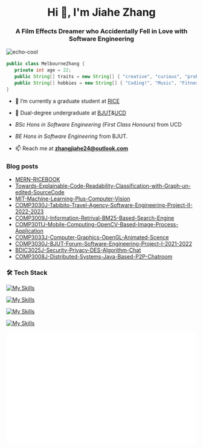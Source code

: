 <h1 align="center">Hi 👋, I'm Jiahe Zhang</h1>

<h3 align="center">A Film Effects Dreamer who Accidentally Fell in Love with Software Engineering</h3>

<p align="left"> <img src="https://komarev.com/ghpvc/?username=zjhM3l&label=Profile%20views&color=0e75b6&style=flat" alt="echo-cool" /> </p>

<!-- <p align="left"> <a href="https://github.com/ryo-ma/github-profile-trophy"><img src="https://github-profile-trophy.vercel.app/?username=zjhM3l" alt="zjhM3l" /></a> </p>
 -->

 ```java
public class MelbourneZhang {
    private int age = 22;
    public String[] traits = new String[] { "creative", "curious", "problem solver", "diligent" };
    public String[] hobbies = new String[] { "Coding!", "Music", "Fitness", "Swimming", "Learning new tech!" };
}
```

- 🌱 I’m currently a graduate student at [RICE](https://www.rice.edu/) 

- 📖 Dual-degree undergraduate at [BJUT](https://english.bjut.edu.cn)&[UCD](https://www.ucd.ie/)
  
- _BSc Hons in Software Engineering (First Class Honours)_ from UCD

- _BE Hons in Software Engineering_ from BJUT.

- 📫 Reach me at **zhangjiahe24@outlook.com**

### Blog posts
<!-- BLOG-POST-LIST:START -->
- [MERN-RICEBOOK](https://github.com/zjhM3l/MERN-RICEBOOK)
- [Towards-Explainable-Code-Readability-Classification-with-Graph-un-edited-SourceCode](https://github.com/zjhM3l/Towards-Explainable-Code-Readability-Classification-with-Graph-un-edited-SourceCode)
- [MIT-Machine-Learning-Plus-Computer-Vision](https://github.com/zjhM3l/MIT-Machine-Learning-Plus-Computer-Vision)
- [COMP3030J-Tabibito-Travel-Agency-Software-Engineering-Project-II-2022-2023](https://github.com/zjhM3l/COMP3030J-Tabibito-Travel-Agency-Software-Engineering-Project-II-2022-2023)
- [COMP3009J-Information-Retrival-BM25-Based-Search-Engine](https://github.com/zjhM3l/COMP3009J-Information-Retrival-BM25-Based-Search-Engine)
- [COMP3011J-Mobile-Computing-OpenCV-Based-Image-Process-Application](https://github.com/zjhM3l/COMP3011J-Mobile-Computing-OpenCV-Based-Image-Process-Application)
- [COMP3033J-Computer-Graphics-OpenGL-Animated-Scence](https://github.com/zjhM3l/COMP3033J-Computer-Graphics-OpenGL-Animated-Scence)
- [COMP3030J-BJUT-Forum-Software-Engineering-Project-I-2021-2022](https://github.com/zjhM3l/COMP3030J-BJUT-Forum-Software-Engineering-Project-I-2021-2022)
- [BDIC3025J-Security-Privacy-DES-Algorithm-Chat](https://github.com/zjhM3l/BDIC3025J-Security-Privacy-DES-Algorithm-Chat)
- [COMP3008J-Distributed-Systems-Java-Based-P2P-Chatroom](https://github.com/zjhM3l/COMP3008J-Distributed-Systems-Java-Based-P2P-Chatroom)
<!-- BLOG-POST-LIST:END -->

### 🛠️ Tech Stack

[![My Skills](https://skillicons.dev/icons?i=c,css,golang,html,java,js,typescript,python)](https://skillicons.dev)

[![My Skills](https://skillicons.dev/icons?i=react,vue,bootstrap,sass)](https://skillicons.dev)

[![My Skills](https://skillicons.dev/icons?i=nodejs,express,flask,redis,tensorflow,mongodb,mysql,sqlite)](https://skillicons.dev)

[![My Skills](https://skillicons.dev/icons?i=docker,firebase,git,linux,github,vscode,idea,opencv,postman)](https://skillicons.dev)


<div>
<span><img align="left" src="https://github.com/zjhM3l/github-stats/raw/master/generated/languages.svg" alt="zjhM3l" /></span>
 </div>

